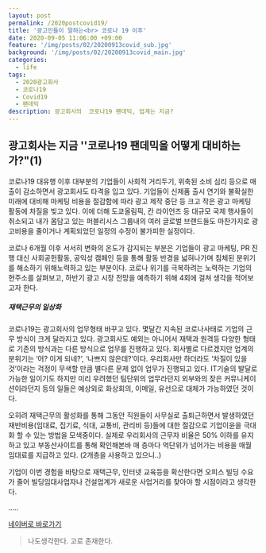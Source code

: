 ```yaml
---
layout: post
permalink: /2020postcovid19/
title: '광고인들이 말하는<br> 코로나 19 이후'
date: 2020-09-05 11:06:00 +09:00
feature: '/img/posts/02/20200913covid_sub.jpg'
background: '/img/posts/02/20200913covid_main.jpg'
categories:
  - life
tags:
  - 2020광고회사
  - 코로나19
  - Covid19
  - 팬데믹
description: 광고회사의  코로나19 팬데믹, 업계는 지금?
---
```


## 광고회사는 지금  ''코로나19 팬데믹을 어떻게 대비하는가?"(1)

코로나19 대유행 이후 대부분의 기업들이 사회적 거리두기, 위축된 소비 심리 등으로 매출이 감소하면서 광고회사도 타격을 입고 있다. 기업들이 신제품 출시 연기와 불확실한 미래에 대비해 마케팅 비용을 절감함에 따라 광고 제작 중단 등 크고 작은 광고 마케팅 활동에 차질을 빚고 있다.
이에 더해 도쿄올림픽, 칸 라이언즈 등 대규모 국제 행사들이 취소되고 내가 몸담고 있는 퍼블리시스 그룹내의 여러 글로벌 브랜드들도 마찬가지로 광고비용을 줄이거나 계획되었던  일정의 수정이 불가피한 실정이다.

코로나 6개월 이후 서서히 변화의 온도가 감지되는 부분은 기업들이 광고 마케팅, PR 진행 대신 사회공헌활동, 공익성 캠페인 등을 통해 활동 반경을 넓혀나가며 침체된 분위기를 해소하기 위해노력하고 있는 부분이다. 코로나 위기를 극복하려는 노력하는 기업의 현주소를 살펴보고, 하반기 광고 시장 전망을 예측하기 위해 4회에 걸쳐 생각을 적어보고자 한다.

##### 재택근무의 일상화

코로나19는 광고회사의 업무형태 바꾸고 있다.
몇달간 지속된 코로나사태로 기업의 근무 방식이 크게 달라지고 있다. 광고회사도 예외는 아니어서 재택과 원격등 다양한 형태로 기존의 방식과는 다른 방식으로 업무를 진행하고 있다. 회사별로 다르겠지만 업계의 분위기는 ‘어? 이게 되네?’, ‘나쁘지 않은데?’이다. 우리회사만 하더라도 ‘차질이 있을 것’이라는 걱정이 무색할 만큼 별다른 문제 없이 업무가 진행되고 있다. IT기술의 발달로 가능한 일이기도 하지만 미리 우려했던 팀단위의 업무라던지 외부와의 잦은 커뮤니케이션이라던지 등의 일들은 예상외로 화상회의, 이메일, 유선으로 대체가 가능하였던 것이다.

오히려 재택근무의 활성화를 통해 그동안 직원들이 사무실로 출퇴근하면서 발생하였던 재반비용(임대료, 집기료, 식대, 교통비, 관리비 등)들에 대한 절감으로 기업이윤을 극대화 할 수 있는 방법을 모색중이다. 실제로 우리회사의 근무자 비율은 50% 이하를 유지하고 있고 부동산사이트를 통해 확인해본바 매 층마다 억단위가 넘어가는 비용을 매월 임대료를 지급하고 있다. (2개층을 사용하고 있으니..)

기업이 이번 경험을 바탕으로 재택근무, 인터넷 교육등을 확산한다면 오피스 빌딩 수요가 줄어 빌딩임대사업자나 건설업계가 새로운 사업거리를 찾아야 할 시점이라고 생각한다.

.....

[네이버로 바로가기](http://naver.com)

> 나도생각한다. 고로 존재한다.
